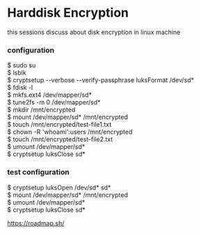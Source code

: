 # Harddisk Encryption
this sessions discuss about disk encryption in linux machine
### configuration
$ sudo su <br />
$ lsblk <br />
$ cryptsetup --verbose --verify-passphrase luksFormat /dev/sd* <br />
$ fdisk -l <br />
$ mkfs.ext4 /dev/mapper/sd* <br />
$ tune2fs -m 0 /dev/mapper/sd* <br />
$ mkdir /mnt/encrypted <br />
$ mount /dev/mapper/sd* /mnt/encrypted <br />
$ touch /mnt/encrypted/test-file1.txt <br />
$ chown -R 'whoami':users /mnt/encrypted <br />
$ touch /mnt/encrypted/test-file2.txt <br />
$ umount /dev/mapper/sd* <br />
$ cryptsetup luksClose sd* <br />

### test configuration
$ cryptsetup luksOpen /dev/sd* sd* <br />
$ mount /dev/mapper/sd* /mnt/encrypted <br />
$ umount /dev/mapper/sd* <br />
$ cryptsetup luksClose sd* <br />

https://roadmap.sh/
